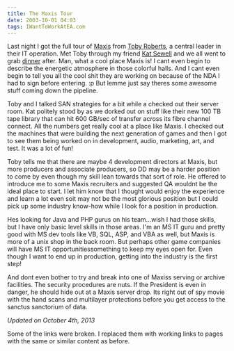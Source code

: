 ```yaml
---
title: The Maxis Tour
date: 2003-10-01 04:03
tags: IWantToWorkAtEA.com
---
```

Last night I got the full tour of [Maxis][1] from [Toby Roberts][2], a central leader in their IT operation. Met Toby through my friend [Kat Sewell][3] and we all went to grab [dinner][4] after. Man, what a cool place Maxis is! I cant even begin to describe the energetic atmosphere in those colorful halls. And I cant even begin to tell you all the cool shit they are working on because of the NDA I had to sign before entering. :p But lemme just say theres some awesome stuff coming down the pipeline.

Toby and I talked SAN strategies for a bit while a checked out their server room. Kat politely stood by as we dorked out on stuff like their new 100 TB tape library that can hit 600 GB/sec of transfer across its fibre channel connect. All the numbers get really cool at a place like Maxis. I checked out the machines that were building the next generation of games and then I got to see them being worked on in development, audio, marketing, art, and test. It was a lot of fun!

Toby tells me that there are maybe 4 development directors at Maxis, but more producers and associate producers, so DD may be a harder position to come by even though my skill lean towards that sort of role. He offered to introduce me to some Maxis recruiters and suggested QA wouldnt be the ideal place to start. I let him know that I thought would enjoy the experience and learn a lot even soit may not be the most glorious position but I could pick up some industry know-how while I look for a position in production.

Hes looking for Java and PHP gurus on his team...wish I had those skills, but I have only basic level skills in those areas. I'm an MS IT guru and pretty good with MS dev tools like VB, SQL, ASP, and VBA as well, but Maxis is more of a unix shop in the back room. But perhaps other game companies will have MS IT opportunitiessomething to keep my eyes open for. Even though I want to end up in production, getting into the industry is the first step!

And dont even bother to try and break into one of Maxiss serving or archive facilities. The security procedures are nuts. If the President is even in danger, he should hide out at a Maxis server drop. Its right out of spy movie with the hand scans and multilayer protections before you get access to the sanctus sanctorium of data.

*Updated on October 4th, 2013*

Some of the links were broken. I replaced them with working links to pages with the same or similar content as before.

 [1]: https://en.wikipedia.org/wiki/Maxis
 [2]: http://www.mobygames.com/developer/sheet/view/developerId,78802/
 [3]: http://www.mylife.com/katrina-sewell
 [4]: http://www.pfchangs.com/

